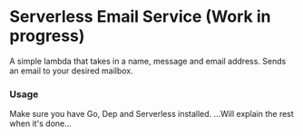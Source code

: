 # Serverless Email Service (Work in progress)

A simple lambda that takes in a name, message and email address.  Sends an email to your desired mailbox.

### Usage

Make sure you have Go, Dep and Serverless installed.
...Will explain the rest when it's done...